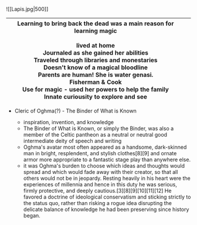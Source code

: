 ![[Lapis.jpg|500]]

| Learning to bring back the dead was a main reason for learning magic<br> <br>lived at home  <br>Journaled as she gained her abilities  <br>Traveled through libraries and monestaries  <br>Doesn't know of a magical bloodline  <br>Parents are human! She is water genasi.  <br>Fisherman & Cook  <br>Use for magic - used her powers to help the family  <br>Innate curiousity to explore and see | <br> |
| --------------------------------------------------------------------------------------------------------------------------------------------------------------------------------------------------------------------------------------------------------------------------------------------------------------------------------------------------------------------------------------------------- | ---- |
- Cleric of Oghma(?) - The Binder of What is Known
    
    - inspiration, invention, and knowledge
    - The Binder of What is Known, or simply the Binder, was also a member of the Celtic pantheon as a neutral or neutral good intermediate deity of speech and writing
    - Oghma's avatar most often appeared as a handsome, dark-skinned man in bright, resplendent, and stylish clothes[8][9] and ornate armor more appropriate to a fantastic stage play than anywhere else.
    - it was Oghma's burden to choose which ideas and thoughts would spread and which would fade away with their creator, so that all others would not be in jeopardy. Resting heavily in his heart were the experiences of millennia and hence in this duty he was serious, firmly protective, and deeply cautious.[3][8][9][10][11][12] He favored a doctrine of ideological conservatism and sticking strictly to the status quo, rather than risking a rogue idea disrupting the delicate balance of knowledge he had been preserving since history began.